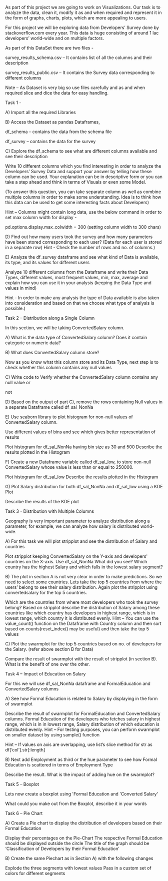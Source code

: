 As part of this project we are going to work on Visualizations. Our task is to analyze the data, clean it, modify it as and when required and represent it in the form of graphs, charts, plots, which are more appealing to users.



For this project we will be exploring data from Developers’ Survey done by stackoverflow.com every year. This data is huge consisting of around 1 lac developers’ world-wide and on multiple factors.



As part of this DataSet there are two files -



survey_results_schema.csv – It contains list of all the columns and their description

survey_results_public.csv – It contains the Survey data corresponding to different columns



Note – As Dataset is very big so use files carefully and as and when required slice and dice the data for easy handling.



Task 1 -



A) Import all the required Libraries



B) Access the Dataset as pandas Dataframes,

df_schema – contains the data from the schema file

df_survey – contains the data for the survey



C) Explore the df_schema to see what are different columns available and see their description


Write 10 different columns which you find interesting in order to analyze the Developers’ Survey Data and support your answer by telling how these column can be used. Your explanation can be in descriptive form or you can take a step ahead and think in terms of Visuals or even some Model.

(To answer this question, you can take separate column as well as combine multiple columns in order to make some understanding. Idea is to think how this data can be used to get some interesting facts about Developers)



Hint – Columns might contain long data, use the below command in order to set max column width for display -

pd.options.display.max_colwidth = 300 (setting column width to 300 chars)



D) Find out how many users took the survey and how many parameters have been stored corresponding to each user? (Data for each user is stored in a separate row) Hint - Check the number of rows and no. of columns.)



E) Analyze the df_survey dataframe and see what kind of Data is available, its type, and its values for different users



Analyze 10 different columns from the Dataframe and write their Data Types, different values, most frequent values, min, max, average and explain how you can use it in your analysis (keeping the Data Type and values in mind)



Hint - In order to make any analysis the type of Data available is also taken into consideration and based on that we choose what type of analysis is possible.)



Task 2 – Distribution along a Single Column



In this section, we will be taking ConvertedSalary column.



A) What is the data type of ConvertedSalary column? Does it contain categoric or numeric data?



B) What does ConvertedSalary column store?



Now as you know what this column store and its Data Type, next step is to check whether this column contains any null values



C) Write code to Verify whether the ConvertedSalary column contains any null value or

not



D) Based on the output of part C), remove the rows containing Null values in a separate Dataframe called df_sal_NonNa



E) Use seaborn library to plot histogram for non-null values of ConvertedSalary column.

Use different values of bins and see which gives better representation of results



Plot histogram for df_sal_NonNa having bin size as 30 and 500
Describe the results plotted in the Histogram


F) Create a new Dataframe variable called df_sal_low, to store non-null ConvertedSalary whose value is less than or equal to 250000.



Plot histogram for df_sal_low
Describe the results plotted in the Histogram


G) Plot Salary distribution for both df_sal_NonNa and df_sal_low using a KDE Plot


Describe the results of the KDE plot


Task 3 - Distribution with Multiple Columns



Geography is very important parameter to analyze distribution along a parameter, for example, we can analyze how salary is distributed world-wide.


A) For this task we will plot stripplot and see the distribution of Salary and countries

Plot stripplot keeping ConvertedSalary on the Y-axis and developers' countries on the X-axis. Use df_sal_NonNa
What did you see? Which country has the highest Salary and which falls in the lowest salary segment?


B) The plot in section A is not very clear in order to make predictions. So we need to select some countries. Lets take the top 5 countries from where the users’ belong to see their salary distribution. Again plot the stripplot using convertedsalary for the top 5 countries.

Which are the countries from where most developers who took the survey belong?
Based on stripplot describe the distribution of Salary among these countries like which country has developers in highest range, which is in lowest range, which country it is distributed evenly.
Hint – You can use the value_count() function on the Dataframe with Country column and then sort based on counts(reset_index() may be useful) and then take the top 5 values



C) Plot the swarmplot for the top 5 countries based on no. of developers for the Salary. (refer above section B for Data)

Compare the result of swarmplot with the result of stripplot (in section B). What is the benefit of one over the other.


Task 4 – Impact of Education on Salary



For this we will use df_sal_NonNa dataframe and FormalEducation and ConvertedSalary columns

A) See how Formal Education is related to Salary by displaying in the form of swarmplot

Describe the result of swarmplot for FormalEducation and ConvertedSalary columns. Formal Education of the developers who fetches salary in highest range, which is in in lowest range, Salary distribution of which education is distributed evenly.
Hint – For testing purposes, you can perform swarmplot on smaller dataset by using sample() function

Hint – If values on axis are overlapping, use list’s slice method for str as df[‘col’].str[:length]

B) Next add Employment as third or the hue parameter to see how Formal Education is scattered in terms of Employment Type

Describe the result.
What is the impact of adding hue on the swarmplot?


Task 5 – Boxplot



Lets now create a boxplot using 'Formal Education and 'Converted Salary'

What could you make out from the Boxplot, describe it in your words


Task 6 – Pie Chart



A) Create a Pie chart to display the distribution of developers based on their Formal Education

Display their percentages on the Pie-Chart
The respective Formal Education should be displayed outside the circle
The title of the graph should be ‘Classification of Developers by their Formal Education’


B) Create the same Piechart as in Section A) with the following changes

Explode the three segments with lowest values
Pass in a custom set of colors for different segments
